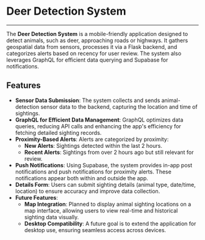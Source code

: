 
# Deer Detection System
---
The **Deer Detection System** is a mobile-friendly application designed to detect animals, such as deer, approaching roads or highways. It gathers geospatial data from sensors, processes it via a Flask backend, and categorizes alerts based on recency for user review. The system also leverages GraphQL for efficient data querying and Supabase for notifications.

## Features

- **Sensor Data Submission**: The system collects and sends animal-detection sensor data to the backend, capturing the location and time of sightings.
- **GraphQL for Efficient Data Management**: GraphQL optimizes data queries, reducing API calls and enhancing the app's efficiency for fetching detailed sighting records.
- **Proximity-Based Alerts**: Alerts are categorized by proximity:
  - **New Alerts**: Sightings detected within the last 2 hours.
  - **Recent Alerts**: Sightings from over 2 hours ago but still relevant for review.
- **Push Notifications**: Using Supabase, the system provides in-app post notifications and push notifications for proximity alerts. These notifications appear both within and outside the app.
- **Details Form**: Users can submit sighting details (animal type, date/time, location) to ensure accuracy and improve data collection.
- **Future Features**:
  - **Map Integration**: Planned to display animal sighting locations on a map interface, allowing users to view real-time and historical sighting data visually.
  - **Desktop Compatibility**: A future goal is to extend the application for desktop use, ensuring seamless access across devices.
